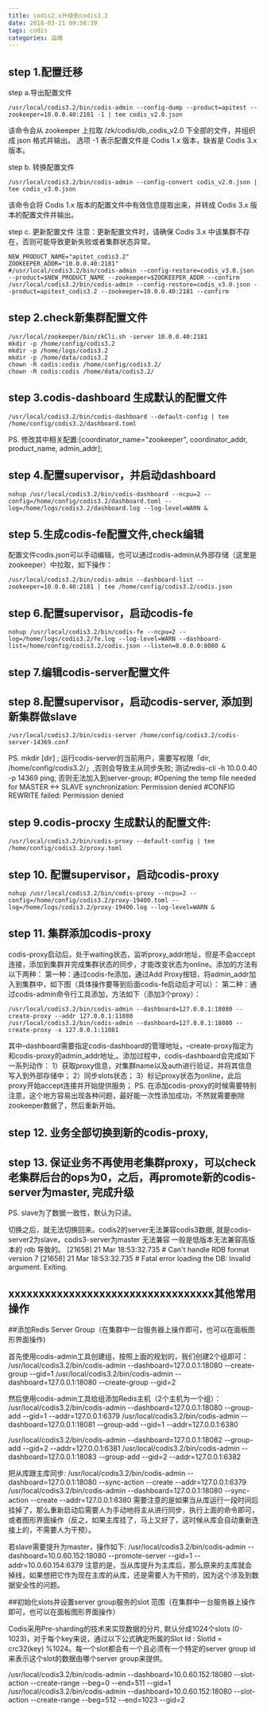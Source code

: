 ```yaml
---
title: codis2.x升级到codis3.2
date: 2018-03-21 09:58:39
tags: codis
categories: 运维
---
```


## step 1.配置迁移

step a.导出配置文件
```
/usr/local/codis3.2/bin/codis-admin --config-dump --product=apitest --zookeeper=10.0.0.40:2181 -1 | tee codis_v2.0.json
```

该命令会从 zookeeper 上拉取 /zk/codis/db_codis_v2.0 下全部的文件，并组织成 json 格式并输出。
选项 -1 表示配置文件是 Codis 1.x 版本，缺省是 Codis 3.x 版本。

step b. 转换配置文件
```
/usr/local/codis3.2/bin/codis-admin --config-convert codis_v2.0.json | tee codis_v3.0.json
```
该命令会将 Codis 1.x 版本的配置文件中有效信息提取出来，并转成 Codis 3.x 版本的配置文件并输出。

step c. 更新配置文件
注意：更新配置文件时，请确保 Codis 3.x 中该集群不存在，否则可能导致更新失败或者集群状态异常。
```
NEW_PRODUCT_NAME="apitet_codis3.2"
ZOOKEEPER_ADDR="10.0.0.40:2181"
#/usr/local/codis3.2/bin/codis-admin --config-restore=codis_v3.0.json --product=$NEW_PRODUCT_NAME --zookeeper=$ZOOKEEPER_ADDR --confirm
/usr/local/codis3.2/bin/codis-admin --config-restore=codis_v3.0.json --product=apitest_codis3.2 --zookeeper=10.0.0.40:2181 --confirm
```

<!--more-->
## step 2.check新集群配置文件
```
/usr/local/zookeeper/bin/zkCli.sh -server 10.0.0.40:2181
mkdir -p /home/config/codis3.2
mkdir -p /home/logs/codis3.2
mkdir -p /home/data/codis3.2
chown -R codis:codis /home/config/codis3.2/
chown -R codis:codis /home/data/codis3.2/
```


## step 3.codis-dashboard 生成默认的配置文件
```
/usr/local/codis3.2/bin/codis-dashboard --default-config | tee /home/config/codis3.2/dashboard.toml
```
PS. 修改其中相关配置:[coordinator_name="zookeeper", coordinator_addr, product_name, admin_addr];



## step 4.配置supervisor，并启动dashboard
```
nohup /usr/local/codis3.2/bin/codis-dashboard --ncpu=2 --config=/home/config/codis3.2/dashboard.toml --log=/home/logs/codis3.2/dashboard.log --log-level=WARN &
```

## step 5.生成codis-fe配置文件,check编辑
配置文件codis.json可以手动编辑，也可以通过codis-admin从外部存储（这里是zookeeper）中拉取，如下操作：
```
/usr/local/codis3.2/bin/codis-admin --dashboard-list --zookeeper=10.0.0.40:2181 | tee /home/config/codis3.2/codis.json
```

## step 6.配置supervisor，启动codis-fe
```
nohup /usr/local/codis3.2/bin/codis-fe --ncpu=2 --log=/home/logs/codis3.2/fe.log --log-level=WARN --dashboard-list=/home/config/codis3.2/codis.json --listen=0.0.0.0:8080 &
```


## step 7.编辑codis-server配置文件
## step 8.配置supervisor，启动codis-server, 添加到新集群做slave
```
/usr/local/codis3.2/bin/codis-server /home/config/codis3.2/codis-server-14369.conf
```
PS. mkdir [dir] ;
    运行codis-server的当前用户，需要写权限「dir, /home/config/codis3.2/」,否则会导致主从同步失败;
    测试redis-cli -h 10.0.0.40 -p 14369 ping, 否则无法加入到server-group;
    #Opening the temp file needed for MASTER <-> SLAVE synchronization: Permission denied
    #CONFIG REWRITE failed: Permission denied

## step 9.codis-procxy 生成默认的配置文件:
```
/usr/local/codis3.2/bin/codis-proxy --default-config | tee /home/config/codis3.2/proxy.toml
```

## step 10. 配置supervisor，启动codis-proxy
```
nohup /usr/local/codis3.2/bin/codis-proxy --ncpu=2 --config=/home/config/codis3.2/proxy-19400.toml --log=/home/logs/codis3.2/proxy-19400.log --log-level=WARN &
```

## step 11. 集群添加codis-proxy
codis-proxy启动后，处于waiting状态，监听proxy_addr地址，但是不会accept连接，添加到集群并完成集群状态的同步，才能改变状态为online。添加的方法有以下两种：
第一种：通过codis-fe添加，通过Add Proxy按钮，将admin_addr加入到集群中，如下图（具体操作要等到后面codis-fe启动后才可以）：
第二种：通过codis-admin命令行工具添加，方法如下（添加3个proxy）：
```
/usr/local/codis3.2/bin/codis-admin --dashboard=127.0.0.1:18080 --create-proxy --addr 127.0.0.1:11080
/usr/local/codis3.2/bin/codis-admin --dashboard=127.0.0.1:18080 --create-proxy -x 127.0.0.1:11081
```
其中–dashboard需要指定codis-dashboard的管理地址，–create-proxy指定为和codis-proxy的admin_addr地址,。添加过程中，codis-dashboard会完成如下一系列动作：
1）获取proxy信息，对集群name以及auth进行验证，并将其信息写入到外部存储中；
2）同步slots状态；
3）标记proxy状态为online，此后proxy开始accept连接并开始提供服务；
PS. 在添加codis-proxy的时候需要特别注意，这个地方容易出现各种问题，最好能一次性添加成功，不然就需要删除zookeeper数据了，然后重新开始。


## step 12. 业务全部切换到新的codis-proxy,
## step 13. 保证业务不再使用老集群proxy，可以check老集群后台的ops为0，之后，再promote新的codis-server为master, 完成升级
PS. slave为了数据一致性，默认为只读。

切换之后，就无法切换回来。codis2的server无法兼容codis3数据, 就是codis-server2为slave，codis3-server为master 无法兼容
一般是低版本无法兼容高版本的 rdb 导致的。
[21658] 21 Mar 18:53:32.735 # Can't handle RDB format version 7
[21658] 21 Mar 18:53:32.735 # Fatal error loading the DB: Invalid argument. Exiting.


## xxxxxxxxxxxxxxxxxxxxxxxxxxxxxxxxxx其他常用操作
##添加Redis Server Group（在集群中一台服务器上操作即可，也可以在面板图形界面操作)

首先使用codis-admin工具创建组，按照上面的规划的，我们创建2个组即可：
/usr/local/codis3.2/bin/codis-admin --dashboard=127.0.0.1:18080 --create-group --gid=1
/usr/local/codis3.2/bin/codis-admin --dashboard=127.0.0.1:18080 --create-group --gid=2

然后使用codis-admin工具给组添加Redis主机（2个主机为一个组）：
/usr/local/codis3.2/bin/codis-admin --dashboard=127.0.0.1:18080 --group-add --gid=1 --addr=127.0.0.1:6379
/usr/local/codis3.2/bin/codis-admin --dashboard=127.0.0.1:18081 --group-add --gid=1 --addr=127.0.0.1:6380

/usr/local/codis3.2/bin/codis-admin --dashboard=127.0.0.1:18082 --group-add --gid=2 --addr=127.0.0.1:6381
/usr/local/codis3.2/bin/codis-admin --dashboard=127.0.0.1:18083 --group-add --gid=2 --addr=127.0.0.1:6382

把从库跟主库同步:
/usr/local/codis3.2/bin/codis-admin --dashboard=127.0.0.1:18080 --sync-action --create --addr=127.0.0.1:6379
/usr/local/codis3.2/bin/codis-admin --dashboard=127.0.0.1:18080 --sync-action --create --addr=127.0.0.1:6380
需要注意的是如果当从库运行一段时间后挂掉了，那么重新启动后需要人为手动地将主从进行同步，执行上面的命令即可，或者图形界面操作（反之，如果主库挂了，马上又好了，这时候从库会自动重新连接上的，不需要人为干预）。

若slave需要提升为master，操作如下:
/usr/local/codis3.2/bin/codis-admin --dashboard=10.0.60.152:18080 --promote-server --gid=1 --addr=10.0.60.154:6379
注意的是，当从库提升为主库后，那么原来的主库就会掉线，如果想把它作为现在主库的从库，还是需要人为干预的，因为这个涉及到数据安全性的问题。

##初始化slots并设置server group服务的slot 范围（在集群中一台服务器上操作即可，也可以在面板图形界面操作）

Codis采用Pre-sharding的技术来实现数据的分片, 默认分成1024个slots (0-1023)，对于每个key来说，通过以下公式确定所属的Slot Id : SlotId = crc32(key) %1024。每一个slot都会有一个且必须有一个特定的server group id来表示这个slot的数据由哪个server group来提供。

/usr/local/codis3.2/bin/codis-admin --dashboard=10.0.60.152:18080 --slot-action --create-range --beg=0 --end=511 --gid=1
/usr/local/codis3.2/bin/codis-admin --dashboard=10.0.60.152:18080 --slot-action --create-range --beg=512 --end=1023 --gid=2
